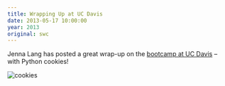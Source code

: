 ```yaml
---
title: Wrapping Up at UC Davis
date: 2013-05-17 10:00:00
year: 2013
original: swc
---
```

<p>Jenna Lang has posted a great wrap-up on the <a href="http://www.microbe.net/2013/05/17/software-carpentry-comes-to-uc-davis/">bootcamp at UC Davis</a> – with Python cookies!</p>
<p><img src="http://www.microbe.net/wp-content/uploads/2013/05/photo-3-300x225.jpg" alt="cookies" /></p>
